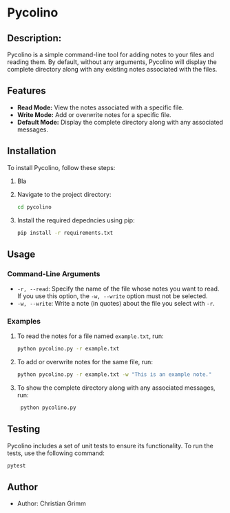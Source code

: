 # Pycolino

## Description:
Pycolino is a simple command-line tool for adding notes to your files and reading them. By default, without any arguments, 
Pycolino will display the complete directory along with any existing notes associated with the files.

## Features

* **Read Mode:** View the notes associated with a specific file.
* **Write Mode:** Add or overwrite notes for a specific file.
* **Default Mode:** Display the complete directory along with any associated messages.

## Installation

To install Pycolino, follow these steps:

1) Bla

2) Navigate to the project directory:
    ```bash
    cd pycolino
    ```
3) Install the required depedncies using pip:
    ```bash
    pip install -r requirements.txt
    ```
## Usage

### Command-Line Arguments

* `-r, --read`: Specify the name of the file whose notes you want to read. If you use this option, the `-w, --write` option must not be selected.
* `-w, --write`: Write a note (in quotes) about the file you select with `-r`.

### Examples

1) To read the notes for a file named `example.txt`, run:

    ```bash
    python pycolino.py -r example.txt
    ```

2) To add or overwrite notes for the same file, run:

    ```bash
    python pycolino.py -r example.txt -w "This is an example note."
    ```
3) To show the complete directory along with any associated messages, run:

   ```bash
    python pycolino.py
    ```

## Testing

Pycolino includes a set of unit tests to ensure its functionality. To run the tests, use the following command:
   ```bash
   pytest
   ```

## Author

* Author: Christian Grimm

